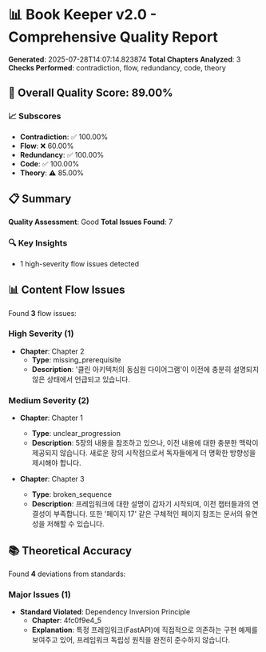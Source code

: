 # 📊 Book Keeper v2.0 - Comprehensive Quality Report

**Generated**: 2025-07-28T14:07:14.823874
**Total Chapters Analyzed**: 3
**Checks Performed**: contradiction, flow, redundancy, code, theory

## 🎯 Overall Quality Score: 89.00%

### 📈 Subscores

- **Contradiction**: ✅ 100.00%
- **Flow**: ❌ 60.00%
- **Redundancy**: ✅ 100.00%
- **Code**: ✅ 100.00%
- **Theory**: ⚠️ 85.00%

## 📋 Summary

**Quality Assessment**: Good
**Total Issues Found**: 7

### 🔍 Key Insights

- 1 high-severity flow issues detected


## 📊 Content Flow Issues

Found **3** flow issues:

### High Severity (1)

- **Chapter**: Chapter 2
  - **Type**: missing_prerequisite
  - **Description**: '클린 아키텍처의 동심원 다이어그램'이 이전에 충분히 설명되지 않은 상태에서 언급되고 있습니다.

### Medium Severity (2)

- **Chapter**: Chapter 1
  - **Type**: unclear_progression
  - **Description**: 5장의 내용을 참조하고 있으나, 이전 내용에 대한 충분한 맥락이 제공되지 않습니다. 새로운 장의 시작점으로서 독자들에게 더 명확한 방향성을 제시해야 합니다.

- **Chapter**: Chapter 3
  - **Type**: broken_sequence
  - **Description**: 프레임워크에 대한 설명이 갑자기 시작되며, 이전 챕터들과의 연결성이 부족합니다. 또한 '페이지 17' 같은 구체적인 페이지 참조는 문서의 유연성을 저해할 수 있습니다.


## 📚 Theoretical Accuracy

Found **4** deviations from standards:

### Major Issues (1)

- **Standard Violated**: Dependency Inversion Principle
  - **Chapter**: 4fc0f9e4_5
  - **Explanation**: 특정 프레임워크(FastAPI)에 직접적으로 의존하는 구현 예제를 보여주고 있어, 프레임워크 독립성 원칙을 완전히 준수하지 않습니다.
